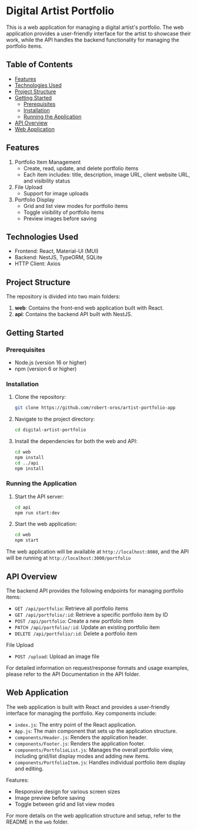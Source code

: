 # Digital Artist Portfolio

This is a web application for managing a digital artist's portfolio. The web application provides a user-friendly interface for the artist to showcase their work, while the API handles the backend functionality for managing the portfolio items.

## Table of Contents
- [Features](#features)
- [Technologies Used](#technologies-used)
- [Project Structure](#project-structure)
- [Getting Started](#getting-started)
   - [Prerequisites](#prerequisites)
   - [Installation](#installation)
   - [Running the Application](#running-the-application)
- [API Overview](#api-overview)
- [Web Application](#web-application)

## Features
1. Portfolio Item Management
    - Create, read, update, and delete portfolio items
    - Each item includes: title, description, image URL, client website URL, and visibility status
2. File Upload
    - Support for image uploads
3. Portfolio Display
    - Grid and list view modes for portfolio items
    - Toggle visibility of portfolio items
    - Preview images before saving

## Technologies Used
- Frontend: React, Material-UI (MUI)
- Backend: NestJS, TypeORM, SQLite
- HTTP Client: Axios

## Project Structure
The repository is divided into two main folders:
1. **web**: Contains the front-end web application built with React.
2. **api**: Contains the backend API built with NestJS.

## Getting Started
### Prerequisites
- Node.js (version 16 or higher)
- npm (version 6 or higher)


### Installation

1. Clone the repository:
    ```bash
    git clone https://github.com/robert-oros/artist-portfolio-app
    ```

2. Navigate to the project directory:
    ```bash
    cd digital-artist-portfolio
    ```

3. Install the dependencies for both the web and API:
    ```bash
    cd web
    npm install
    cd ../api
    npm install
    ```

### Running the Application
1. Start the API server:
    ```bash
    cd api
    npm run start:dev
    ```

2. Start the web application:
    ```bash
    cd web
    npm start
    ```

The web application will be available at `http://localhost:8080`, and the API will be running at `http://localhost:3000/portfolio`

## API Overview
The backend API provides the following endpoints for managing portfolio items:
- `GET /api/portfolio`: Retrieve all portfolio items
- `GET /api/portfolio/:id`: Retrieve a specific portfolio item by ID
- `POST /api/portfolio`: Create a new portfolio item
- `PATCH /api/portfolio/:id`: Update an existing portfolio item
- `DELETE /api/portfolio/:id`: Delete a portfolio item

File Upload
- `POST /upload`: Upload an image file

For detailed information on request/response formats and usage examples, please refer to the API Documentation in the API folder.

## Web Application
The web application is built with React and provides a user-friendly interface for managing the portfolio. Key components include:

- `index.js`: The entry point of the React application.
- `App.js`: The main component that sets up the application structure.
- `components/Header.js`: Renders the application header.
- `components/Footer.js`: Renders the application footer.
- `components/PortfolioList.js`: Manages the overall portfolio view, including grid/list display modes and adding new items.
- `components/PortfolioItem.js`: Handles individual portfolio item display and editing.


Features:
- Responsive design for various screen sizes
- Image preview before saving
- Toggle between grid and list view modes

For more details on the web application structure and setup, refer to the README in the `web` folder.
